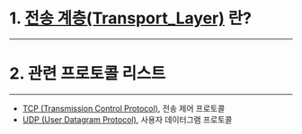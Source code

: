 # 1. [전송 계층(Transport_Layer)](Transport%20Layer.md) 란?
---

# 2. 관련 프로토콜 리스트
---
- [TCP (Transmission Control Protocol)](TCP.md), 전송 제어 프로토콜
- [UDP (User Datagram Protocol)](UDP.md), 사용자 데이터그램 프로토콜
